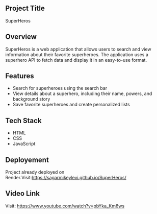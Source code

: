 ## Project Title 
SuperHeros

## Overview
SuperHeros is a web application that allows users to search and view information about their favorite superheroes. The application uses a superhero API to fetch data and display it in an easy-to-use format.

## Features
- Search for superheroes using the search bar
- View details about a superhero, including their name, powers, and background story
- Save favorite superheroes and create personalized lists

## Tech Stack
- HTML
- CSS
- JavaScript

## Deployement
Project already deployed on Render.Visit:https://sagarmikeylevi.github.io/SuperHeros/

## Video Link
Visit: https://www.youtube.com/watch?v=pbYka_Km6ws
